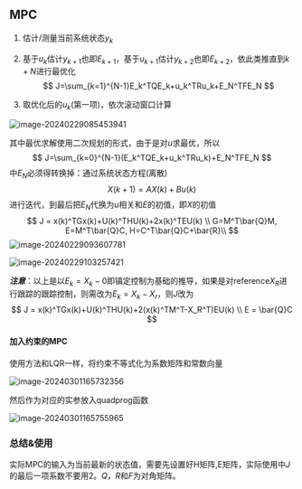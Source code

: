 ## MPC

1. 估计/测量当前系统状态$y_k$

2. 基于$u_k$估计$y_{k+1}$也即$E_{k+1}$，基于$u_{k+1}$估计$y_{k+2}$也即$E_{k+2}$，依此类推直到$k+N$​进行最优化
   $$
   J=\sum_{k=1}^{N-1}E_k^TQE_k+u_k^TRu_k+E_N^TFE_N
   $$

3. 取优化后的$u_k$​(第一项)，依次滚动窗口计算

![image-20240229085453941](C:\Users\111\AppData\Roaming\Typora\typora-user-images\image-20240229085453941.png)



其中最优求解使用二次规划的形式，由于是对$u$求最优，所以
$$
J=\sum_{k=0}^{N-1}(E_k^TQE_k+u_k^TRu_k)+E_N^TFE_N
$$
中$E_N$必须得转换掉：通过系统状态方程(离散)
$$
X(k+1)=AX(k)+Bu(k)
$$
进行迭代，到最后把$E_N$代换为$u$相关和$E$的初值，即$X$的初值
$$
J = x(k)^TGx(k)+U(k)^THU(k)+2x(k)^TEU(k) \\
G=M^T\bar{Q}M, 
E=M^T\bar{Q}C, 
H=C^T\bar{Q}C+\bar{R}\\
$$
![image-20240229093607781](C:\Users\111\AppData\Roaming\Typora\typora-user-images\image-20240229093607781.png)

![image-20240229103257421](C:\Users\111\AppData\Roaming\Typora\typora-user-images\image-20240229103257421.png)

***注意***：以上是以$E_k=X_k-0$即镇定控制为基础的推导，如果是对reference$X_R$进行跟踪的跟踪控制，则需改为$E_k=X_k-X_r$，则$J$改为
$$
J = x(k)^TGx(k)+U(k)^THU(k)+2(x(k)^TM^T-X_R^T)EU(k) \\
E = \bar{Q}C
$$


#### 加入约束的MPC

使用方法和LQR一样，将约束不等式化为系数矩阵和常数向量

![image-20240301165732356](C:\Users\111\AppData\Roaming\Typora\typora-user-images\image-20240301165732356.png)

然后作为对应的实参放入quadprog函数

![image-20240301165755965](C:\Users\111\AppData\Roaming\Typora\typora-user-images\image-20240301165755965.png)



### 总结&使用

实际MPC的输入为当前最新的状态值，需要先设置好H矩阵,E矩阵，实际使用中$J$的最后一项系数不要用2。$Q$，$R$和$F$​为对角矩阵。







